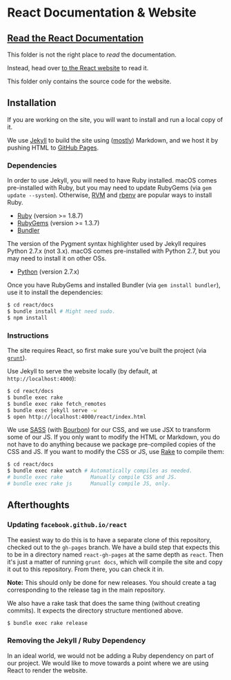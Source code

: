# React Documentation & Website

## [Read the React Documentation](https://facebook.github.io/react/)

This folder is not the right place to *read* the documentation.

Instead, head over [to the React website](https://facebook.github.io/react/) to read it.

This folder only contains the source code for the website.

## Installation

If you are working on the site, you will want to install and run a local copy of it.

We use [Jekyll](http://jekyllrb.com/) to build the site using ([mostly](http://zpao.com/posts/adding-line-highlights-to-markdown-code-fences/)) Markdown, and we host it by pushing HTML to [GitHub Pages](http://pages.github.com/).

### Dependencies

In order to use Jekyll, you will need to have Ruby installed. macOS comes pre-installed with Ruby, but you may need to update RubyGems (via `gem update --system`).
Otherwise, [RVM](https://rvm.io/) and [rbenv](https://github.com/sstephenson/rbenv) are popular ways to install Ruby.

 - [Ruby](http://www.ruby-lang.org/) (version >= 1.8.7)
 - [RubyGems](http://rubygems.org/) (version >= 1.3.7)
 - [Bundler](http://bundler.io/)

The version of the Pygment syntax highlighter used by Jekyll requires Python 2.7.x (not 3.x). macOS comes pre-installed with Python 2.7, but you may need to install it on other OSs.

 - [Python](https://www.python.org) (version 2.7.x)

Once you have RubyGems and installed Bundler (via `gem install bundler`), use it to install the dependencies:

```sh
$ cd react/docs
$ bundle install # Might need sudo.
$ npm install
```

### Instructions

The site requires React, so first make sure you've built the project (via [`grunt`](http://gruntjs.com/getting-started)).

Use Jekyll to serve the website locally (by default, at `http://localhost:4000`):

```sh
$ cd react/docs
$ bundle exec rake
$ bundle exec rake fetch_remotes
$ bundle exec jekyll serve -w
$ open http://localhost:4000/react/index.html
```

We use [SASS](http://sass-lang.com/) (with [Bourbon](http://bourbon.io/)) for our CSS, and we use JSX to transform some of our JS.
If you only want to modify the HTML or Markdown, you do not have to do anything because we package pre-compiled copies of the CSS and JS.
If you want to modify the CSS or JS, use [Rake](http://rake.rubyforge.org/) to compile them:

```sh
$ cd react/docs
$ bundle exec rake watch # Automatically compiles as needed.
# bundle exec rake         Manually compile CSS and JS.
# bundle exec rake js      Manually compile JS, only.
```

## Afterthoughts

### Updating `facebook.github.io/react`

The easiest way to do this is to have a separate clone of this repository, checked out to the `gh-pages` branch. We have a build step that expects this to be in a directory named `react-gh-pages` at the same depth as `react`. Then it's just a matter of running `grunt docs`, which will compile the site and copy it out to this repository. From there, you can check it in.

**Note:** This should only be done for new releases. You should create a tag corresponding to the release tag in the main repository.

We also have a rake task that does the same thing (without creating commits). It expects the directory structure mentioned above.

```sh
$ bundle exec rake release
```

### Removing the Jekyll / Ruby Dependency

In an ideal world, we would not be adding a Ruby dependency on part of our project. We would like to move towards a point where we are using React to render the website.
